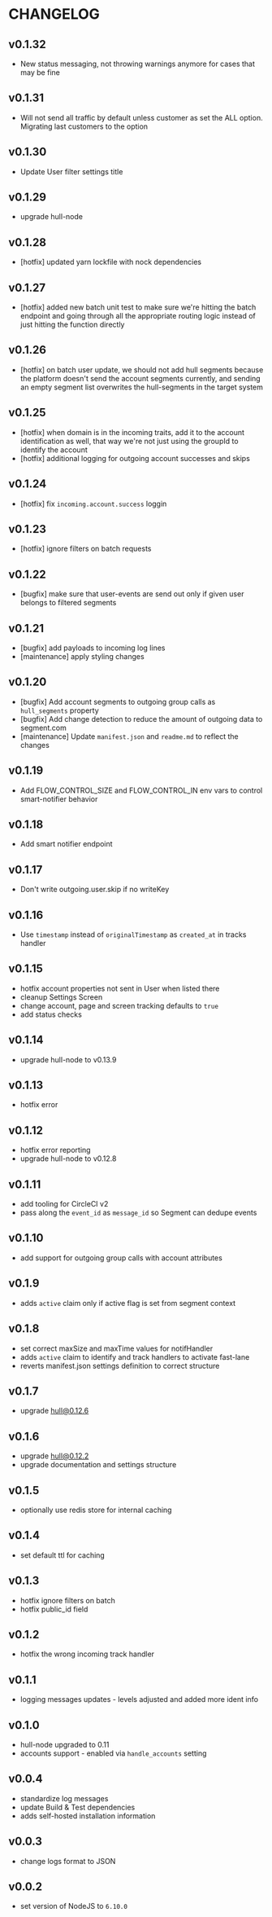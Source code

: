 # CHANGELOG

## v0.1.32

- New status messaging, not throwing warnings anymore for cases that may be fine

## v0.1.31

- Will not send all traffic by default unless customer as set the ALL option.  Migrating last customers to the option

## v0.1.30

- Update User filter settings title

## v0.1.29

- upgrade hull-node

## v0.1.28

- [hotfix] updated yarn lockfile with nock dependencies


## v0.1.27

- [hotfix] added new batch unit test to make sure we're hitting the batch endpoint and going through all the appropriate routing logic instead of just hitting the function directly

## v0.1.26

- [hotfix] on batch user update, we should not add hull segments because the platform doesn't send the account segments currently, and sending an empty segment list overwrites the hull-segments in the target system

## v0.1.25

- [hotfix] when domain is in the incoming traits, add it to the account identification as well, that way we're not just using the groupId to identify the account
- [hotfix] additional logging for outgoing account successes and skips

## v0.1.24

- [hotfix] fix `incoming.account.success` loggin

## v0.1.23

- [hotfix] ignore filters on batch requests

## v0.1.22

- [bugfix] make sure that user-events are send out only if given user belongs to filtered segments

## v0.1.21

- [bugfix] add payloads to incoming log lines
- [maintenance] apply styling changes

## v0.1.20

- [bugfix] Add account segments to outgoing group calls as `hull_segments` property
- [bugfix] Add change detection to reduce the amount of outgoing data to segment.com
- [maintenance] Update `manifest.json` and `readme.md` to reflect the changes

## v0.1.19

- Add FLOW_CONTROL_SIZE and FLOW_CONTROL_IN env vars to control smart-notifier behavior

## v0.1.18

- Add smart notifier endpoint

## v0.1.17

- Don't write outgoing.user.skip if no writeKey

## v0.1.16

- Use `timestamp` instead of `originalTimestamp` as `created_at` in tracks handler

## v0.1.15

- hotfix account properties not sent in User when listed there
- cleanup Settings Screen
- change account, page and screen tracking defaults to `true`
- add status checks

## v0.1.14

- upgrade hull-node to v0.13.9

## v0.1.13

- hotfix error

## v0.1.12

- hotfix error reporting
- upgrade hull-node to v0.12.8

## v0.1.11

- add tooling for CircleCI v2
- pass along the `event_id` as `message_id` so Segment can dedupe events

## v0.1.10

- add support for outgoing group calls with account attributes

## v0.1.9

- adds `active` claim only if active flag is set from segment context

## v0.1.8

- set correct maxSize and maxTime values for notifHandler
- adds `active` claim to identify and track handlers to activate fast-lane
- reverts manifest.json settings definition to correct structure

## v0.1.7

- upgrade hull@0.12.6

## v0.1.6

- upgrade hull@0.12.2
- upgrade documentation and settings structure

## v0.1.5

- optionally use redis store for internal caching

## v0.1.4

- set default ttl for caching

## v0.1.3

- hotfix ignore filters on batch
- hotfix public_id field

## v0.1.2

- hotfix the wrong incoming track handler

## v0.1.1

- logging messages updates - levels adjusted and added more ident info

## v0.1.0

- hull-node upgraded to 0.11
- accounts support - enabled via `handle_accounts` setting

## v0.0.4

- standardize log messages
- update Build & Test dependencies
- adds self-hosted installation information

## v0.0.3

- change logs format to JSON

## v0.0.2

- set version of NodeJS to `6.10.0`
